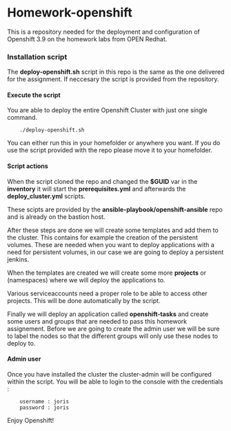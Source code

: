 # Homework-openshift

This is a repository needed for the deployment and configuration of Openshift 3.9 on the homework labs from OPEN Redhat.

### Installation script

The __deploy-openshift.sh__ script in this repo is the same as the one delivered for the assignment. If neccesary the script is provided from the repository.

#### Execute the script

You are able to deploy the entire Openshift Cluster with just one single command.

        ./deploy-openshift.sh

You can either run this in your homefolder or anywhere you want. If you do use the script provided with the repo please move it to your homefolder.

#### Script actions

When the script cloned the repo and changed the __$GUID__ var in the __inventory__ it will start the __prerequisites.yml__ and afterwards the __deploy_cluster.yml__ scripts.

These scipts are provided by the __ansible-playbook/openshift-ansible__ repo and is already on the bastion host.

After these steps are done we will create some templates and add them to the cluster. This contains for example the creation of the persistent volumes. These are needed when you want to deploy applications with a need for persistent volumes, in our case we are going to deploy a persistent jenkins.

When the templates are created we will create some more __projects__ or (namespaces) where we will deploy the applications to.

Various serviceaccounts need a proper role to be able to access other projects. This will be done automatically by the script.

Finally we will deploy an application called __openshift-tasks__ and create some users and groups that are needed to pass this homework assignement. Before we are going to create the admin user we will be sure to label the nodes so that the different groups will only use these nodes to deploy to. 

#### Admin user

Once you have installed the cluster the cluster-admin will be configured within the script. You will be able to login to the console with the credentials :

        username : joris
        password : joris

Enjoy Openshift!
